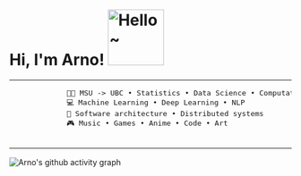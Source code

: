 # Hi, I'm Arno! <img src="https://img.arnozeng.com/2025/04/28/680f5535b2e90.gif" alt="Hello~" width="100">

<table>
    <tr>
        <td width="50%">
            <pre>
            👨‍🎓 MSU -> UBC • Statistics • Data Science • Computational Linguistics
            💻 Machine Learning • Deep Learning • NLP
            📖 Software architecture • Distributed systems
            🎮 Music • Games • Anime • Code • Art
            </pre>
        </td>
        <td width="50%">
            <img src="https://github-readme-stats.vercel.app/api/top-langs/?username=arnozeng98&layout=compact&theme=tokyonight" alt="Top Langs">
        </td>
    </tr>
</table>

<img src="https://github-readme-activity-graph.vercel.app/graph?username=arnozeng98&theme=tokyo-night" alt="Arno's github activity graph">
